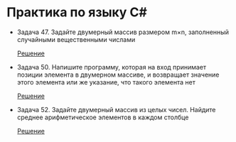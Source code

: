 # Практика по языку C#

* Задача 47. Задайте двумерный массив размером m×n, заполненный случайными вещественными числами
  
  [Решение](Zapoln_dvumern_massiva/Program.cs) 

* Задача 50. Напишите программу, которая на вход принимает позиции элемента в двумерном массиве, и возвращает значение этого элемента или же указание, что такого элемента нет
  
  [Решение](Naiti_element_massiva/Program.cs)

* Задача 52. Задайте двумерный массив из целых чисел. Найдите среднее арифметическое элементов в каждом столбце

  [Решение](Sredn_arifm_v_stolb_massiva/Program.cs)
